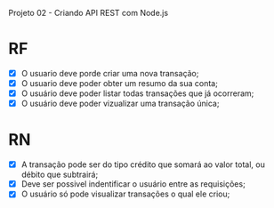 Projeto 02 - Criando API REST com Node.js

# RF

-[x] O usuario deve porde criar uma nova transação;
-[x] O usuario deve poder obter um resumo da sua conta;
-[x] O usuário deve poder listar todas transações que já ocorreram;
-[x] O usuário deve poder vizualizar uma transação única;

# RN

-[x] A transação pode ser do tipo crédito que somará ao valor total, ou débito que subtrairá;
-[x] Deve ser possivel indentificar o usuário entre as requisições;
-[x] O usuário só pode visualizar transações o qual ele criou;
